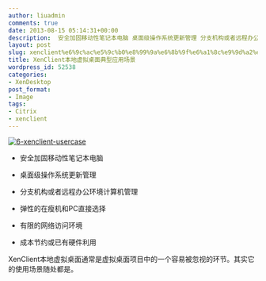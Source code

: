 ```yaml
---
author: liuadmin
comments: true
date: 2013-08-15 05:14:31+00:00
description:  安全加固移动性笔记本电脑 桌面级操作系统更新管理 分支机构或者远程办公环境计算机管理 弹性的在瘦机和PC直接选择 有限的网络访问环境 成本节约或已有硬件利用
layout: post
slug: xenclient%e6%9c%ac%e5%9c%b0%e8%99%9a%e6%8b%9f%e6%a1%8c%e9%9d%a2%e5%85%b8%e5%9e%8b%e5%ba%94%e7%94%a8%e5%9c%ba%e6%99%af
title: XenClient本地虚拟桌面典型应用场景
wordpress_id: 52538
categories:
- XenDesktop
post_format:
- Image
tags:
- Citrix
- xenclient
---
```


[![6-xenclient-usercase](http://cdn1.martinliu.cn/wp-content/uploads/2013/08/6-xenclient-usercase.jpg)](http://cdn1.martinliu.cn/wp-content/uploads/2013/08/6-xenclient-usercase.jpg)



	
  * 安全加固移动性笔记本电脑

	
  * 桌面级操作系统更新管理

	
  * 分支机构或者远程办公环境计算机管理

	
  * 弹性的在瘦机和PC直接选择

	
  * 有限的网络访问环境

	
  * 成本节约或已有硬件利用


XenClient本地虚拟桌面通常是虚拟桌面项目中的一个容易被忽视的环节。其实它的使用场景随处都是。


